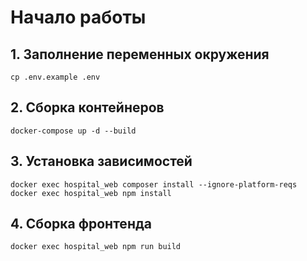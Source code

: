 # Начало работы

## 1. Заполнение переменных окружения
```
cp .env.example .env
```
## 2. Сборка контейнеров
```
docker-compose up -d --build
```
## 3. Установка зависимостей
```
docker exec hospital_web composer install --ignore-platform-reqs
docker exec hospital_web npm install
```
## 4. Сборка фронтенда
```
docker exec hospital_web npm run build
```
